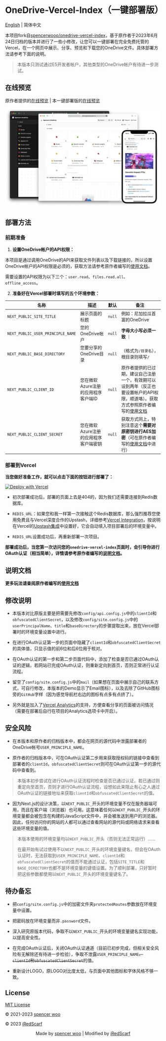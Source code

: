 # OneDrive-Vercel-Index（一键部署版）

[English](./README.md) | 简体中文

本项目fork自[spencerwooo/onedrive-vercel-index](https://github.com/spencerwooo/onedrive-vercel-index)，基于原作者于2023年6月24日归档的版本并进行了一些小修改，让您可以一键部署在完全免费托管的Vercel，在一个网页中展示、分享、预览和下载您的OneDrive文件。具体部署方法请参考下面的说明。

> 本版本只测试通过E5开发者帐户，其他类型的OneDrive帐户有待进一步测试。

## 在线预览

原作者提供的[在线预览](https://drive.swo.moe) | 本一键部署版的[在线预览](https://odi-demo.freeloop.one)

![demo](./public/demo.png)

## 部署方法

### 前期准备

1. **设置OneDrive帐户的API权限：**

 本项目是通过调用OneDrive的API来获取文件列表以及下载链接的，所以设置OneDrive帐户的API权限是必须的，获取方法请参考原作者编写的[使用文档](https://ovi.swo.moe/zh/docs/advanced#修改-api-权限)。
 
 需要设置的API权限为以下三个：`user.read`、`files.read.all`、`offline_access`。

2. **准备好在Vercel部署时填写的五个环境参数：**

| 名称 | 描述 | 默认 | 备注 |
| --- | --- | --- | --- |
| `NEXT_PUBLIC_SITE_TITLE` | 展示页面的标题 | `null` | 例如：尼加拉瓜首富的OneDrive |
| `NEXT_PUBLIC_USER_PRINCIPLE_NAME` | 您的OneDrive帐户 | `null` | **字母大小写必须一致** ｜
| `NEXT_PUBLIC_BASE_DIRECTORY` | 您要分享的OneDrive目录 | `null` | （格式为`/目录名`），根目录则填写`/` |
| `NEXT_PUBLIC_CLIENT_ID` | 您在微软Azure注册的应用程序客户端ID | `null` | 原作者提供的已过期，建议自己注册一个，有效期可以设到两年（反正也要设置帐户的API权限，顺道咯）。获取方式参照原作者编写的[使用文档](https://ovi.swo.moe/zh/docs/advanced#使用你自己的-client-id-与-secret) |
| `NEXT_PUBLIC_CLIENT_SECRET` | 您在微软Azure注册的应用程序客户端密钥 | `null` | 获取方式同上，特别注意这个**需要对原密钥进行AES加密**（可在原作者编写的[使用文档](https://ovi.swo.moe/zh/docs/advanced#修改-apiconfigjs)中进行） |

### 部署到Vercel

**当您做好准备工作，就可以点击下面的按钮进行部署了：**

[![Deploy with Vercel](https://vercel.com/button)](https://vercel.com/new/git/clone?repository-url=https%3A%2F%2Fgithub.com%2FiRedScarf%2Fonedrive-vercel-index&env=NEXT_PUBLIC_SITE_TITLE,NEXT_PUBLIC_USER_PRINCIPLE_NAME,NEXT_PUBLIC_BASE_DIRECTORY,NEXT_PUBLIC_CLIENT_ID,NEXT_PUBLIC_CLIENT_SECRET)

- 初次部署成功后，部署的页面上去是404的，因为我们还需要连接到Redis数据库。
 
- `REDIS_URL`：如果您和我一样第一次接触这个Redis数据库，那么强烈推荐您使用免费且与Vercel深度合作的Upstash，详细参考[Vercel Integration](https://docs.upstash.com/redis/howto/vercelintegration)，按说明在Vercel的[Upstash集成](https://vercel.com/integrations/upstash)中设置好，它会自动填入项目部署后的环境变量中。
 
- `REDIS_URL`设置成功后，再重新部署一次项目。

**部署成功后，当您第一次访问您的`onedrive-vercel-index`页面时，会引导你进行OAuth认证（相当简单），详情请参考原作者编写的[说明文档](https://ovi.swo.moe/zh/docs/getting-started#进行认证)。**

## 说明文档

**更多玩法请查阅原作者编写的[使用文档](https://ovi.swo.moe/zh/docs/getting-started)**

## 修改说明

- 本版本对比原版主要是把需要先修改`config/api.config.js`中的`clientId`和`obfuscatedClientSecret`，以及修改`config/site.config.js`中的`userPrincipalName`、`title`和`baseDirectory`的步骤提取出来，放在Vercel部署时的环境变量设置中进行。

- 在进行OAuth认证第一步的页面中隐藏了`clientId`和`obfuscatedClientSecret`的具体值，只显示值的前6位和后6位用于核对。

- 在OAuth认证的第一步和第二步页面代码中，添加了检查是否已通过OAuth认证的逻辑，若网站已完成OAuth认证，则重新定向到首页，否则正常进行认证流程。

- 留空了`config/site.config.js`中的`mail`（如果想在页面中展示自己的联系方式，可自行修改，本版本的Demo显示了Email图标），以及去除了GitHub图标旁的`GitHub`字样（因为感觉导航栏右边的图标有点多有点挤了）。

- 另外就是加入了[Vercel Analytics](https://vercel.com/docs/concepts/analytics)的支持，方便查看分享的页面被访问情况（需要在部署后自行在项目的Analytics选项卡中开启）。

## 安全风险

- 在本版本和原作者的归档版本中，都会在网页的源代码中泄露部署者的OneDrive帐号`USER_PRINCIPLE_NAME`。

- 原作者的归档版本中，可在OAuth认证第二步用来获取授权码的链接中查看到部署者的`clientId`，`obfuscatedClientSecret`则可在OAuth认证第一步的源代码中查看到。

> 本版本初步尝试在进行OAuth认证流程时检查是否已通过认证，若已通过则重定向至首页，否则才进行OAuth认证流程，设想如此来阻止有心之人通过OAuth认证的链接地址来获取`clientId`和`obfuscatedClientSecret`的值。

- 因为Next.js的设计决策，以`NEXT_PUBLIC_`开头的环境变量不仅在服务器端可用，而且在客户端（浏览器）也可用。这意味着任何以`NEXT_PUBLIC_`开头的环境变量都会被包含在构建的JavaScript文件中，并会被发送到用户的浏览器。因此，任何访问你的网站的人都可以通过查看网站的源代码或网络请求来查看这些环境变量的值。

> 本版本使用的环境变量均以`NEXT_PUBLIC_`开头（否则无法正常运行）……
>
> 在最开始有试过使用不以`NEXT_PUBLIC_`开头的环境变量键名，但会在OAuth认证时，无法获取到`USER_PRINCIPLE_NAME`、`clientId`和`obfuscatedClientSecret`的值而不能通过认证，包括`SITE_TITLE`和`BASE_DIRECTORY`也都不是环境变量的键值设置。为了顺利部署，只好暂时把这些参数都使用以`NEXT_PUBLIC_`开头的环境变量键名了。
 
## 待办备忘

- 把`config/site.config.js`中的加密文件夹`protectedRoutes`参数放在环境变量中设置。
  
- 把密码放在环境变量而非`.password`文件。

- 深入研究原版本代码，争取不以`NEXT_PUBLIC_`开头的环境变量键名实现功能，以提高安全性。
 
- 在完成OAuth认证后，关闭OAuth认证通道（目前已初步完成，但相关安全风险有无解除还有待进一步检验），争取不泄露`USER_PRINCIPLE_NAME`~~、`clientId`和`obfuscatedClientSecret`~~的值。

- 重新设计LOGO，原LOGO对比度太低，与页面中其他图标和字体风格不够一致。

## License

[MIT License](LICENSE)

© 2021-2023 [spencer woo](https://spencerwoo.com)

© 2023 [iRedScarf](https://github.com/iRedScarf)

<div align="center">
    Made by <a href="https://spencerwoo.com">spencer woo</a> | Modified by <a href="https://github.com/iRedScarf">iRedScarf
</div>
